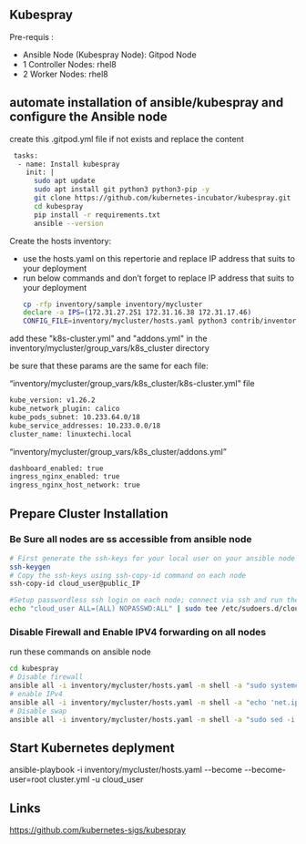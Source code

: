 ## Kubespray
Pre-requis :
 - Ansible Node (Kubespray Node): Gitpod Node
 - 1 Controller Nodes: rhel8
 - 2 Worker Nodes: rhel8

 ## automate installation of ansible/kubespray and configure the Ansible node

 create this .gitpod.yml file if not exists and replace the content

```bash
 tasks:
  - name: Install kubespray
    init: |
      sudo apt update
      sudo apt install git python3 python3-pip -y
      git clone https://github.com/kubernetes-incubator/kubespray.git
      cd kubespray
      pip install -r requirements.txt
      ansible --version
```

Create the hosts inventory:
  - use the hosts.yaml on this repertorie and replace IP address that suits to your deployment
  - run below commands and don’t forget to replace IP address that suits to your deployment
      ```bash
      cp -rfp inventory/sample inventory/mycluster
      declare -a IPS=(172.31.27.251 172.31.16.38 172.31.17.46)
      CONFIG_FILE=inventory/mycluster/hosts.yaml python3 contrib/inventory_builder/inventory.py ${IPS[@]}
      ```
add these "k8s-cluster.yml" and "addons.yml" in the inventory/mycluster/group_vars/k8s_cluster directory

be sure that these params are the same for each file:

“inventory/mycluster/group_vars/k8s_cluster/k8s-cluster.yml” file

```bash
kube_version: v1.26.2
kube_network_plugin: calico
kube_pods_subnet: 10.233.64.0/18
kube_service_addresses: 10.233.0.0/18
cluster_name: linuxtechi.local
```

“inventory/mycluster/group_vars/k8s_cluster/addons.yml”

```bash
dashboard_enabled: true
ingress_nginx_enabled: true
ingress_nginx_host_network: true
```
## Prepare Cluster Installation

### Be Sure all nodes are ss accessible from ansible node

```bash
# First generate the ssh-keys for your local user on your ansible node
ssh-keygen
# Copy the ssh-keys using ssh-copy-id command on each node
ssh-copy-id cloud_user@public_IP

#Setup passwordless ssh login on each node; connect via ssh and run the following command on each node
echo "cloud_user ALL=(ALL) NOPASSWD:ALL" | sudo tee /etc/sudoers.d/cloud_user

```

### Disable Firewall and Enable IPV4 forwarding on all nodes

run these commands on ansible node

```bash
cd kubespray
# Disable firewall
ansible all -i inventory/mycluster/hosts.yaml -m shell -a "sudo systemctl stop firewalld && sudo systemctl disable firewalld" -u cloud_user
# enable IPv4
ansible all -i inventory/mycluster/hosts.yaml -m shell -a "echo 'net.ipv4.ip_forward=1' | sudo tee -a /etc/sysctl.conf" -u cloud_user
# Disable swap
ansible all -i inventory/mycluster/hosts.yaml -m shell -a "sudo sed -i '/ swap / s/^\(.*\)$/#\1/g' /etc/fstab && sudo swapoff -a" -u cloud_user

```

## Start Kubernetes deplyment

ansible-playbook -i inventory/mycluster/hosts.yaml --become --become-user=root cluster.yml -u cloud_user

## Links

https://github.com/kubernetes-sigs/kubespray